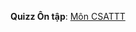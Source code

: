 **Quizz Ôn tập**: [Môn CSATTT](https://quizizz.com/profile/60af8b3e35ca31001bd0e406?section=library&userNavigation=true)
